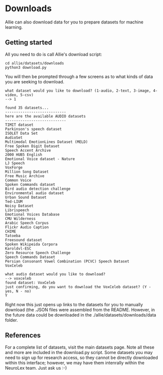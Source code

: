 # Downloads 

Allie can also download data for you to prepare datasets for machine learning.

## Getting started 

All you need to do is call Allie's download script:
```
cd allie/datasets/downloads
python3 download.py 
```

You will then be prompted through a few screens as to what kinds of data you are seeking to download. 

```
what dataset would you like to download? (1-audio, 2-text, 3-image, 4-video, 5-csv)
--> 1

found 35 datasets...
----------------------------
here are the available AUDIO datasets
----------------------------
TIMIT dataset
Parkinson's speech dataset
ISOLET Data Set
AudioSet
Multimodal EmotionLines Dataset (MELD)
Free Spoken Digit Dataset
Speech Accent Archive
2000 HUB5 English
Emotional Voice dataset - Nature
LJ Speech
VoxForge
Million Song Dataset
Free Music Archive
Common Voice
Spoken Commands dataset
Bird audio detection challenge
Environmental audio dataset
Urban Sound Dataset
Ted-LIUM
Noisy Dataset
Librispeech
Emotional Voices Database
CMU Wilderness
Arabic Speech Corpus
Flickr Audio Caption
CHIME
Tatoeba
Freesound dataset
Spoken Wikipeida Corpora
Karoldvl-ESC
Zero Resource Speech Challenge
Speech Commands Dataset
Persian Consonant Vowel Combination (PCVC) Speech Dataset
VoxCeleb

what audio dataset would you like to download?
--> voxceleb
found dataset: VoxCeleb
just confirming, do you want to download the VoxCeleb dataset? (Y - yes, N - no) 
Y
```

Right now this just opens up links to the datasets for you to manually download (the .JSON files were assembled from the README. However, in the future data could be downloaded in the ./allie/datasets/downloads/data folder. 

## References

For a complete list of datasets, visit the main datasets page. Note all these and more are included in the download.py script. Some datasets you may need to sign up for research access, so they cannot be directly downloaded within this interface; however, we may have them intenrally within the NeuroLex team. Just ask us :-) 
